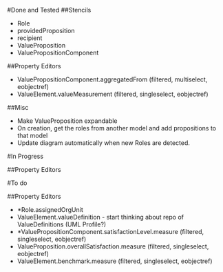 #Done and Tested
##Stencils
 - Role
 - providedProposition
 - recipient
 - ValueProposition
 - ValuePropositionComponent

##Property Editors
 - ValuePropositionComponent.aggregatedFrom (filtered, multiselect, eobjectref)
 - ValueElement.valueMeasurement (filtered, singleselect, eobjectref)

##Misc
 - Make ValueProposition expandable 
 - On creation, get the roles from another model and add propositions to that model
 - Update diagram automatically when new Roles are detected.

#In Progress

##Property Editors

#To do

##Property Editors
 - *Role.assignedOrgUnit
 - ValueElement.valueDefinition - start thinking about repo of ValueDefinitions (UML Profile?)
 - *ValuePropositionComponent.satisfactionLevel.measure (filtered, singleselect, eobjectref)
 - ValueProposition.overallSatisfaction.measure (filtered, singleselect, eobjectref)
 - ValueElement.benchmark.measure (filtered, singleselect, eobjectref)
 


